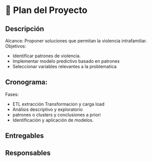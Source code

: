 # 📌 Plan del Proyecto
## Descripción

Alcance: Proponer soluciones que permitan la violencia intrafamiliar. 
Objetivos:
- Identificar patrones de violencia.
- Implementar modelo predictivo basado en patrones
- Seleccionar variables relevantes a la problematica

  
Cronograma: 
-

Fases:
- ETL extracción Transformacion  y carga load 
- Análisis descriptivo y exploratorio
- patrones o clusters y conclusiones a priori
- Identificación y aplicación de modelos.
  
  

Entregables
- 

Responsables
- 
